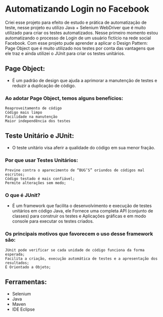 # Automatizando Login no Facebook
Criei esse projeto para efeito de estudo e prática de automatização de teste, nesse projeto eu utilizo Java + Selenium WebDriver que é muito utilizado para criar os testes automatizados. Nesse primeiro momento estou automatizando o processo de Login de um usuário fictício na rede social Facebook. Com esse projeto pude aprender a aplicar o Design Pattern: Page Object que é muito utilizado nos testes por conta das vantagens que ele traz e ainda utilizei o JUnit para criar os testes unitários.
 
## Page Object:
-  É um padrão de design que ajuda a aprimorar a manutenção de testes e reduzir a duplicação de código.
### Ao adotar Page Object, temos alguns benefícios:
    Reaproveitamento de código
    Código mais limpo
    Facilidade na manutenção
    Maior independência dos testes
    
## Teste Unitário e JUnit:
- O teste unitário visa aferir a qualidade do código em sua menor fração.
### Por que usar Testes Unitários:
    Previne contra o aparecimento de “BUG’S” oriundos de códigos mal escritos;
    Código testado é mais confiável;
    Permite alterações sem medo;
### O que é JUnit?
- É um framework que facilita o desenvolvimento e execução de testes unitários em código Java, ele Fornece uma completa API (conjunto de classes) para construir os testes e Aplicações gráficas e em modo console para executar os testes criados.
### Os principais motivos que favorecem o uso desse framework são:
    JUnit pode verificar se cada unidade de código funciona da forma esperada;
    Facilita a criação, execução automática de testes e a apresentação dos resultados;
    É Orientado a Objeto;
    
## Ferramentas:
- Selenium 
- Java
- Maven
- IDE Eclipse
